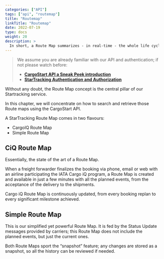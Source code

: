 ```yaml
---
categories: ["API"]
tags: ["api", "routemap"] 
title: "Routemap"
linkTitle: "Routemap"
date: 2022-07-19
type: docs
weight: 20
description: >
  In short, a Route Map summarizes - in real-time - the whole life cycle of an air cargo shipment, from booking to delivery.
---
```

> We assume you are already familiar with our API and authentication; if not please watch before:
> * **[CargoStart API a Sneak Peek introduction](/startracking/getting-started/#a-sneak-peek-introduction)**
> * **[StarTracking Authentication and Authorization](/startracking/api/authentication/)**

Without any doubt, the Route Map concept is the central pillar of our Startracking service.

In this chapter, we will concentrate on how to search and retrieve those Route maps using the CargoStart API.

A StarTracking Route Map comes in two flavours:
* CargoIQ Route Map
* Simple Route Map

## CiQ Route Map

Essentially, the state of the art of a Route Map. 

When a freight forwarder finalizes the booking via phone, email or web with an airline participating the IATA Cargo iQ program, a Route Map is created and available in just a few minutes with all the planned events, from the acceptance of the delivery to the shipments. 

Cargo iQ Route Map is continuously updated, from every booking replan to every significant milestone achieved.

## Simple Route Map

This is our simplified yet powerful Route Map. It is fed by the Status Update messages provided by carriers; this Route Map does not include the planned events, but just the current ones.

Both Route Maps sport the “snapshot” feature; any changes are stored as a snapshot, so all the history can be reviewed if needed.


